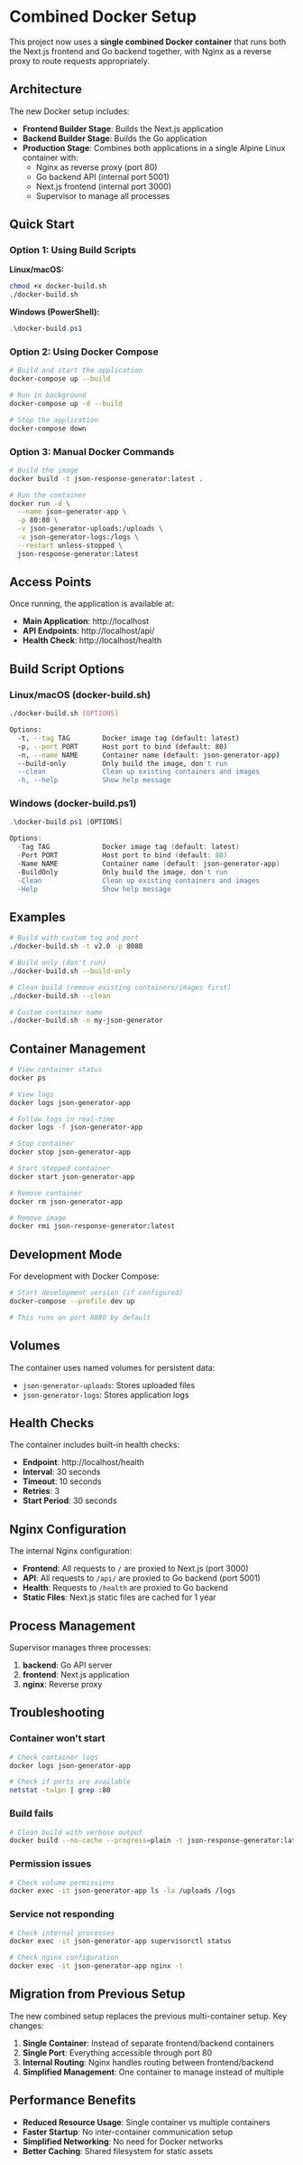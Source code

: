 # Combined Docker Setup

This project now uses a **single combined Docker container** that runs both the Next.js frontend and Go backend together, with Nginx as a reverse proxy to route requests appropriately.

## Architecture

The new Docker setup includes:

- **Frontend Builder Stage**: Builds the Next.js application
- **Backend Builder Stage**: Builds the Go application
- **Production Stage**: Combines both applications in a single Alpine Linux container with:
  - Nginx as reverse proxy (port 80)
  - Go backend API (internal port 5001)
  - Next.js frontend (internal port 3000)
  - Supervisor to manage all processes

## Quick Start

### Option 1: Using Build Scripts

**Linux/macOS:**
```bash
chmod +x docker-build.sh
./docker-build.sh
```

**Windows (PowerShell):**
```powershell
.\docker-build.ps1
```

### Option 2: Using Docker Compose

```bash
# Build and start the application
docker-compose up --build

# Run in background
docker-compose up -d --build

# Stop the application
docker-compose down
```

### Option 3: Manual Docker Commands

```bash
# Build the image
docker build -t json-response-generator:latest .

# Run the container
docker run -d \
  --name json-generator-app \
  -p 80:80 \
  -v json-generator-uploads:/uploads \
  -v json-generator-logs:/logs \
  --restart unless-stopped \
  json-response-generator:latest
```

## Access Points

Once running, the application is available at:

- **Main Application**: http://localhost
- **API Endpoints**: http://localhost/api/
- **Health Check**: http://localhost/health

## Build Script Options

### Linux/macOS (docker-build.sh)

```bash
./docker-build.sh [OPTIONS]

Options:
  -t, --tag TAG        Docker image tag (default: latest)
  -p, --port PORT      Host port to bind (default: 80)
  -n, --name NAME      Container name (default: json-generator-app)
  --build-only         Only build the image, don't run
  --clean              Clean up existing containers and images
  -h, --help           Show help message
```

### Windows (docker-build.ps1)

```powershell
.\docker-build.ps1 [OPTIONS]

Options:
  -Tag TAG             Docker image tag (default: latest)
  -Port PORT           Host port to bind (default: 80)
  -Name NAME           Container name (default: json-generator-app)
  -BuildOnly           Only build the image, don't run
  -Clean               Clean up existing containers and images
  -Help                Show help message
```

## Examples

```bash
# Build with custom tag and port
./docker-build.sh -t v2.0 -p 8080

# Build only (don't run)
./docker-build.sh --build-only

# Clean build (remove existing containers/images first)
./docker-build.sh --clean

# Custom container name
./docker-build.sh -n my-json-generator
```

## Container Management

```bash
# View container status
docker ps

# View logs
docker logs json-generator-app

# Follow logs in real-time
docker logs -f json-generator-app

# Stop container
docker stop json-generator-app

# Start stopped container
docker start json-generator-app

# Remove container
docker rm json-generator-app

# Remove image
docker rmi json-response-generator:latest
```

## Development Mode

For development with Docker Compose:

```bash
# Start development version (if configured)
docker-compose --profile dev up

# This runs on port 8080 by default
```

## Volumes

The container uses named volumes for persistent data:

- `json-generator-uploads`: Stores uploaded files
- `json-generator-logs`: Stores application logs

## Health Checks

The container includes built-in health checks:

- **Endpoint**: http://localhost/health
- **Interval**: 30 seconds
- **Timeout**: 10 seconds
- **Retries**: 3
- **Start Period**: 30 seconds

## Nginx Configuration

The internal Nginx configuration:

- **Frontend**: All requests to `/` are proxied to Next.js (port 3000)
- **API**: All requests to `/api/` are proxied to Go backend (port 5001)
- **Health**: Requests to `/health` are proxied to Go backend
- **Static Files**: Next.js static files are cached for 1 year

## Process Management

Supervisor manages three processes:

1. **backend**: Go API server
2. **frontend**: Next.js application
3. **nginx**: Reverse proxy

## Troubleshooting

### Container won't start
```bash
# Check container logs
docker logs json-generator-app

# Check if ports are available
netstat -tulpn | grep :80
```

### Build fails
```bash
# Clean build with verbose output
docker build --no-cache --progress=plain -t json-response-generator:latest .
```

### Permission issues
```bash
# Check volume permissions
docker exec -it json-generator-app ls -la /uploads /logs
```

### Service not responding
```bash
# Check internal processes
docker exec -it json-generator-app supervisorctl status

# Check nginx configuration
docker exec -it json-generator-app nginx -t
```

## Migration from Previous Setup

The new combined setup replaces the previous multi-container setup. Key changes:

1. **Single Container**: Instead of separate frontend/backend containers
2. **Single Port**: Everything accessible through port 80
3. **Internal Routing**: Nginx handles routing between frontend/backend
4. **Simplified Management**: One container to manage instead of multiple

## Performance Benefits

- **Reduced Resource Usage**: Single container vs multiple containers
- **Faster Startup**: No inter-container communication setup
- **Simplified Networking**: No need for Docker networks
- **Better Caching**: Shared filesystem for static assets
